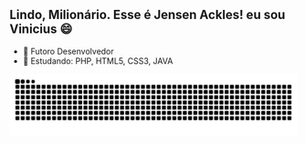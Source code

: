 ## Lindo, Milionário. Esse é Jensen Ackles! eu sou Vinicius 😄

- 🔭 Futoro Desenvolvedor 
- 🌱 Estudando: PHP, HTML5, CSS3, JAVA 

![Snake animation](https://github.com/vsmesquita/vsmesquita/blob/output/github-contribution-grid-snake.svg)
